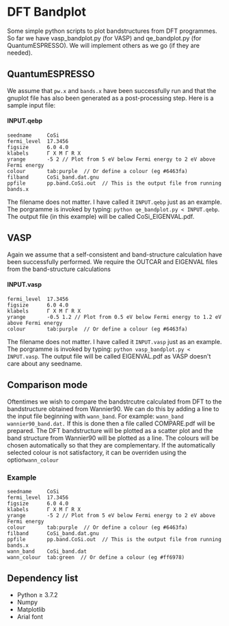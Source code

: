 # DFT Bandplot
Some simple python scripts to plot bandstructures from DFT programmes.
So far we have vasp_bandplot.py (for VASP) and qe_bandplot.py (for QuantumESPRESSO).
We will implement others as we go (if they are needed).


## QuantumESPRESSO
We assume that ```pw.x``` and ```bands.x``` have been successfully run and that the gnuplot file has also been generated as a post-processing step.
Here is a sample input file:
#### INPUT.qebp
    seedname     CoSi
    fermi_level  17.3456
    figsize      6.0 4.0
    klabels      Γ X M Γ R X
    yrange       -5 2 // Plot from 5 eV below Fermi energy to 2 eV above Fermi energy
    colour       tab:purple  // Or define a colour (eg #6463fa)
    filband      CoSi_band.dat.gnu
    ppfile       pp.band.CoSi.out  // This is the output file from running bands.x
The filename does not matter. I have called it ```INPUT.qebp``` just as an example. The porgramme is invoked by typing:
```python qe_bandplot.py < INPUT.qebp```.
The output file (in this example) will be called CoSi_EIGENVAL.pdf. 

## VASP
Again we assume that a self-consistent and band-structure calculation have been successfully performed. We require the OUTCAR and EIGENVAL files from the band-structure calculations
#### INPUT.vasp
    fermi_level  17.3456
    figsize      6.0 4.0
    klabels      Γ X M Γ R X
    yrange       -0.5 1.2 // Plot from 0.5 eV below Fermi energy to 1.2 eV above Fermi energy
    colour       tab:purple  // Or define a colour (eg #6463fa)
The filename does not matter. I have called it ```INPUT.vasp``` just as an example. The porgramme is invoked by typing:
```python vasp_bandplot.py < INPUT.vasp```.
The output file will be called EIGENVAL.pdf as VASP doesn't care about any seedname. 

## Comparison mode
Oftentimes we wish to compare the bandstrcutre calculated from DFT to the bandstructure obtained from Wannier90. We can do this by adding a line to the input file beginning with ```wann_band```. For example: ```wann_band wannier90_band.dat.``` If this is done then a file called COMPARE.pdf will be prepared. The DFT bandstructure will be plotted as a scatter plot and the band structure from Wannier90 will be plotted as a line. The colours will be chosen automatically so that they are complementary. If the automatically selected colour is not satisfactory, it can be overriden using the option```wann_colour```
### Example
    seedname     CoSi
    fermi_level  17.3456
    figsize      6.0 4.0
    klabels      Γ X M Γ R X
    yrange       -5 2 // Plot from 5 eV below Fermi energy to 2 eV above Fermi energy
    colour       tab:purple  // Or define a colour (eg #6463fa)
    filband      CoSi_band.dat.gnu
    ppfile       pp.band.CoSi.out  // This is the output file from running bands.x
    wann_band    CoSi_band.dat
    wann_colour  tab:green  // Or define a colour (eg #ff6978)

## Dependency list
- Python $\geq$ 3.7.2
- Numpy
- Matplotlib
- Arial font
